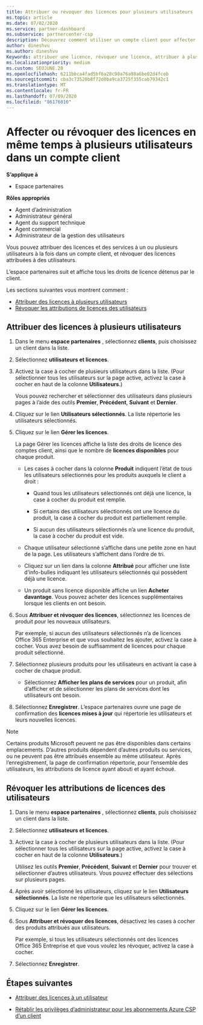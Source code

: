 ```yaml
---
title: Attribuer ou révoquer des licences pour plusieurs utilisateurs
ms.topic: article
ms.date: 07/02/2020
ms.service: partner-dashboard
ms.subservice: partnercenter-csp
description: Découvrez comment utiliser un compte client pour affecter ou révoquer des licences et des services à un seul utilisateur ou à plusieurs utilisateurs à la fois.
author: dineshvu
ms.author: dineshvu
Keywords: attribuer une licence, révoquer une licence, attribuer à plusieurs utilisateurs,
ms.localizationpriority: medium
ms.custom: SEOJUNE.20
ms.openlocfilehash: 6211bbca4fad5bf6a28c98a76a98a6be02d4fceb
ms.sourcegitcommit: cba3c73520b8f72d0ba9ca3725f355cab79342c1
ms.translationtype: MT
ms.contentlocale: fr-FR
ms.lasthandoff: 07/09/2020
ms.locfileid: "86176010"
---
```

# <a name="assign-or-revoke-licenses-at-the-same-time-to-multiple-users-in-a-customer-account"></a>Affecter ou révoquer des licences en même temps à plusieurs utilisateurs dans un compte client

**S’applique à**

- Espace partenaires

**Rôles appropriés**

- Agent d’administration
- Administrateur général
- Agent du support technique
- Agent commercial
- Administrateur de la gestion des utilisateurs

Vous pouvez attribuer des licences et des services à un ou plusieurs utilisateurs à la fois dans un compte client, et révoquer des licences attribuées à des utilisateurs.

L’espace partenaires suit et affiche tous les droits de licence détenus par le client.

Les sections suivantes vous montrent comment :
- [Attribuer des licences à plusieurs utilisateurs](#assign-licenses-to-groups)
- [Révoquer les attributions de licences des utilisateurs](#revoking-licenses)

<a href="" id="assign-licenses-to-groups"></a>
## <a name="assign-licenses-to-multiple-users"></a>Attribuer des licences à plusieurs utilisateurs

1. Dans le menu **espace partenaires** , sélectionnez **clients**, puis choisissez un client dans la liste.

2. Sélectionnez **utilisateurs et licences**.

3. Activez la case à cocher de plusieurs utilisateurs dans la liste. (Pour sélectionner tous les utilisateurs sur la page active, activez la case à cocher en haut de la colonne **Utilisateurs**.)

    Vous pouvez rechercher et sélectionner des utilisateurs dans plusieurs pages à l’aide des outils **Premier**, **Précédent**, **Suivant** et **Dernier**.

4. Cliquez sur le lien **Utilisateurs sélectionnés**. La liste répertorie les utilisateurs sélectionnés.

5. Cliquez sur le lien **Gérer les licences**.

    La page Gérer les licences affiche la liste des droits de licence des comptes client, ainsi que le nombre de **licences disponibles** pour chaque produit.

    - Les cases à cocher dans la colonne **Produit** indiquent l’état de tous les utilisateurs sélectionnés pour les produits auxquels le client a droit&nbsp;:

       - Quand tous les utilisateurs sélectionnés ont déjà une licence, la case à cocher du produit est remplie.

       - Si certains des utilisateurs sélectionnés ont une licence du produit, la case à cocher du produit est partiellement remplie.

       - Si aucun des utilisateurs sélectionnés n’a une licence du produit, la case à cocher du produit est vide.

    - Chaque utilisateur sélectionné s’affiche dans une petite zone en haut de la page. Les utilisateurs s’affichent dans l’ordre de tri.

    - Cliquez sur un lien dans la colonne **Attribué** pour afficher une liste d’info-bulles indiquant les utilisateurs sélectionnés qui possèdent déjà une licence.

    - Un produit sans licence disponible affiche un lien **Acheter davantage**. Vous pouvez acheter des licences supplémentaires lorsque les clients en ont besoin.

6. Sous **Attribuer et révoquer des licences**, sélectionnez les licences de produit pour les nouveaux utilisateurs. 

   Par exemple, si aucun des utilisateurs sélectionnés n’a de licences Office 365 Enterprise et que vous souhaitez les ajouter, activez la case à cocher. Vous avez besoin de suffisamment de licences pour chaque produit sélectionné.

7. Sélectionnez plusieurs produits pour les utilisateurs en activant la case à cocher de chaque produit.
    -   Sélectionnez **Afficher les plans de services** pour un produit, afin d’afficher et de sélectionner les plans de services dont les utilisateurs ont besoin.

8. Sélectionnez **Enregistrer**. L’espace partenaires ouvre une page de confirmation des **licences mises à jour** qui répertorie les utilisateurs et leurs nouvelles licences.

>[!NOTE]
>Certains produits Microsoft peuvent ne pas être disponibles dans certains emplacements. D’autres produits dépendent d’autres produits ou services, ou ne peuvent pas être attribués ensemble au même utilisateur. Après l’enregistrement, la page de confirmation répertorie, pour l’ensemble des utilisateurs, les attributions de licence ayant abouti et ayant échoué.

<a href="" id="revoking-licenses"></a>
## <a name="revoke-users-license-assignments"></a>Révoquer les attributions de licences des utilisateurs

1. Dans le menu **espace partenaires** , sélectionnez **clients**, puis choisissez un client dans la liste.

2. Sélectionnez **utilisateurs et licences**.

3. Activez la case à cocher de plusieurs utilisateurs dans la liste. (Pour sélectionner tous les utilisateurs sur la page active, activez la case à cocher en haut de la colonne **Utilisateurs**.)

    Utilisez les outils **Premier**, **Précédent**, **Suivant** et **Dernier** pour trouver et sélectionner d’autres utilisateurs. Vous pouvez effectuer des sélections sur plusieurs pages.

4. Après avoir sélectionné les utilisateurs, cliquez sur le lien **Utilisateurs sélectionnés**. La liste ne répertorie que les utilisateurs sélectionnés.

5. Cliquez sur le lien **Gérer les licences**.

6. Sous **Attribuer et révoquer des licences**, désactivez les cases à cocher des produits attribués aux utilisateurs.

   Par exemple, si tous les utilisateurs sélectionnés ont des licences Office&nbsp;365 Entreprise et que vous voulez les révoquer, activez la case à cocher.

7. Sélectionnez **Enregistrer**.

## <a name="next-steps"></a>Étapes suivantes

- [Attribuer des licences à un utilisateur](assign-licenses-to-users.md)

- [Rétablir les privilèges d’administrateur pour les abonnements Azure CSP d’un client](revoke-reinstate-csp.md)